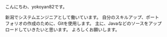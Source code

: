 こんにちわ、yokoyan82です。

新潟でシステムエンジニアとして働いています。
自分のスキルアップ、ポートフォリオの作成のために、Gitを使用します。
主に、Javaなどのソースをアップロードしていきたいと思います。
よろしくお願いします。
